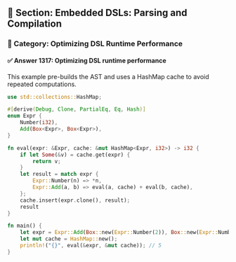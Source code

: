## 📘 Section: Embedded DSLs: Parsing and Compilation
### 🔹 Category: Optimizing DSL Runtime Performance
#### ✅ Answer 1317: Optimizing DSL runtime performance

This example pre-builds the AST and uses a HashMap cache to avoid repeated computations.

```rust
use std::collections::HashMap;

#[derive(Debug, Clone, PartialEq, Eq, Hash)]
enum Expr {
    Number(i32),
    Add(Box<Expr>, Box<Expr>),
}

fn eval(expr: &Expr, cache: &mut HashMap<Expr, i32>) -> i32 {
    if let Some(&v) = cache.get(expr) {
        return v;
    }
    let result = match expr {
        Expr::Number(n) => *n,
        Expr::Add(a, b) => eval(a, cache) + eval(b, cache),
    };
    cache.insert(expr.clone(), result);
    result
}

fn main() {
    let expr = Expr::Add(Box::new(Expr::Number(2)), Box::new(Expr::Number(3)));
    let mut cache = HashMap::new();
    println!("{}", eval(&expr, &mut cache)); // 5
}
```
